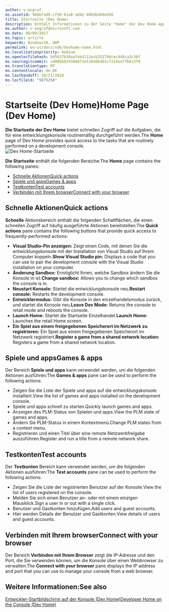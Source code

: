 ```yaml
---
author: v-angraf
ms.assetid: 94bb7ad9-cf50-61a8-ad42-48b9bdb9ed36
title: Startseite (Dev Home)
description: Enthält Informationen zu der Seite "Home" der Dev Home-app für Xbox One.
ms.author: v-angraf@microsoft.com
ms.date: 08/09/2017
ms.topic: article
keywords: Windows10, UWP
permalink: en-us/docs/xdk/devhome-home.html
ms.localizationpriority: medium
ms.openlocfilehash: b95637b38aafeb4111ecb25279dcec448ca3c30f
ms.sourcegitcommit: cd00bb829306871e5103db481cf224ea7fb613f0
ms.translationtype: MT
ms.contentlocale: de-DE
ms.lasthandoff: 10/31/2018
ms.locfileid: "5875258"
---
```

# <a name="home-page-dev-home"></a><span data-ttu-id="9a3d5-104">Startseite (Dev Home)</span><span class="sxs-lookup"><span data-stu-id="9a3d5-104">Home Page (Dev Home)</span></span>
   
  
<span data-ttu-id="9a3d5-105">**Die Startseite der Dev Home** bietet schnellen Zugriff auf die Aufgaben, die für eine entwicklungskonsole routinemäßig durchgeführt werden.</span><span class="sxs-lookup"><span data-stu-id="9a3d5-105">The **Home** page of Dev Home provides quick access to the tasks that are routinely performed on a development console.</span></span>   
 ![Dev Home-Startseite](images/devhome_home.png)   
  
<span data-ttu-id="9a3d5-107">**Die Startseite** enthält die folgenden Bereiche:</span><span class="sxs-lookup"><span data-stu-id="9a3d5-107">The **Home** page contains the following panes:</span></span>   
 
   *  [<span data-ttu-id="9a3d5-108">Schnelle Aktionen</span><span class="sxs-lookup"><span data-stu-id="9a3d5-108">Quick actions</span></span>](#ID4EEB)  
   *  [<span data-ttu-id="9a3d5-109">Spiele und apps</span><span class="sxs-lookup"><span data-stu-id="9a3d5-109">Games & apps</span></span>](#ID4EPC)  
   *  [<span data-ttu-id="9a3d5-110">Testkonten</span><span class="sxs-lookup"><span data-stu-id="9a3d5-110">Test accounts</span></span>](#ID4EQD)  
   *  [<span data-ttu-id="9a3d5-111">Verbinden mit Ihrem browser</span><span class="sxs-lookup"><span data-stu-id="9a3d5-111">Connect with your browser</span></span>](#ID4EFE)  

 
<a id="ID4EEB"></a>

   

## <a name="quick-actions"></a><span data-ttu-id="9a3d5-112">Schnelle Aktionen</span><span class="sxs-lookup"><span data-stu-id="9a3d5-112">Quick actions</span></span>  
   
  
<span data-ttu-id="9a3d5-113">**Schnelle** Aktionsbereich enthält die folgenden Schaltflächen, die einen schnellen Zugriff auf häufig ausgeführte Aktionen bereitstellen:</span><span class="sxs-lookup"><span data-stu-id="9a3d5-113">The **Quick actions** pane contains the following buttons that provide quick access to frequently-performed actions:</span></span>   
 
   *  <span data-ttu-id="9a3d5-114">**Visual Studio-Pin anzeigen:** Zeigt einen Code, mit denen Sie die entwicklungskonsole mit der Installation von Visual Studio auf Ihrem Computer koppeln.</span><span class="sxs-lookup"><span data-stu-id="9a3d5-114">**Show Visual Studio pin:** Displays a code that you can use to pair the development console with the Visual Studio installation on your computer.</span></span>   
   *  <span data-ttu-id="9a3d5-115">**Änderung Sandbox:** Ermöglicht Ihnen, welche Sandbox ändern Sie die Konsole in ist.</span><span class="sxs-lookup"><span data-stu-id="9a3d5-115">**Change sandbox:** Allows you to change which sandbox the console is in.</span></span>   
   *  <span data-ttu-id="9a3d5-116">**Neustart Konsole:** Startet die entwicklungskonsole neu.</span><span class="sxs-lookup"><span data-stu-id="9a3d5-116">**Restart console:** Restarts the development console.</span></span>   
   *  <span data-ttu-id="9a3d5-117">**Entwicklermodus:** Gibt die Konsole in den einzelhandelsmodus zurück, und startet die Konsole neu.</span><span class="sxs-lookup"><span data-stu-id="9a3d5-117">**Leave Dev Mode:** Returns the console to retail mode and reboots the console.</span></span>   
   *  <span data-ttu-id="9a3d5-118">**Launch Home:** Startet die Startseite Einzelhandel.</span><span class="sxs-lookup"><span data-stu-id="9a3d5-118">**Launch Home:** Launches the retail Home screen.</span></span>   
   *  <span data-ttu-id="9a3d5-119">**Ein Spiel aus einem freigegebenen Speicherort im Netzwerk zu registrieren:** Ein Spiel aus einem freigegebenen Speicherort im Netzwerk registriert.</span><span class="sxs-lookup"><span data-stu-id="9a3d5-119">**Register a game from a shared network location:** Registers a game from a shared network location.</span></span>   

  
<a id="ID4EPC"></a>

   

## <a name="games--apps"></a><span data-ttu-id="9a3d5-120">Spiele und apps</span><span class="sxs-lookup"><span data-stu-id="9a3d5-120">Games & apps</span></span>   
   
  
<span data-ttu-id="9a3d5-121">Der Bereich **Spiele und apps** kann verwendet werden, um die folgenden Aktionen ausführen:</span><span class="sxs-lookup"><span data-stu-id="9a3d5-121">The **Games & apps** pane can be used to perform the following actions:</span></span>   
 
   *  <span data-ttu-id="9a3d5-122">Zeigen Sie die Liste der Spiele und apps auf die entwicklungskonsole installiert.</span><span class="sxs-lookup"><span data-stu-id="9a3d5-122">View the list of games and apps installed on the development console.</span></span>  
   *  <span data-ttu-id="9a3d5-123">Spiele und apps schnell zu starten.</span><span class="sxs-lookup"><span data-stu-id="9a3d5-123">Quickly launch games and apps.</span></span>  
   *  <span data-ttu-id="9a3d5-124">Anzeigen des PLM-Status von Spielen und apps.</span><span class="sxs-lookup"><span data-stu-id="9a3d5-124">View the PLM state of games and apps.</span></span>  
   *  <span data-ttu-id="9a3d5-125">Ändern Sie PLM-Status in einem Kontextmenü.</span><span class="sxs-lookup"><span data-stu-id="9a3d5-125">Change PLM states from a context menu.</span></span>  
   *  <span data-ttu-id="9a3d5-126">Registrieren und einen Titel über eine remote Netzwerkfreigabe auszuführen.</span><span class="sxs-lookup"><span data-stu-id="9a3d5-126">Register and run a title from a remote network share.</span></span>

  
<a id="ID4EQD"></a>

   

## <a name="test-accounts"></a><span data-ttu-id="9a3d5-127">Testkonten</span><span class="sxs-lookup"><span data-stu-id="9a3d5-127">Test accounts</span></span>  
   
  
<span data-ttu-id="9a3d5-128">Der **Testkonten** Bereich kann verwendet werden, um die folgenden Aktionen ausführen:</span><span class="sxs-lookup"><span data-stu-id="9a3d5-128">The **Test accounts** pane can be used to perform the following actions:</span></span>   
 
   *  <span data-ttu-id="9a3d5-129">Zeigen Sie die Liste der registrierten Benutzer auf der Konsole.</span><span class="sxs-lookup"><span data-stu-id="9a3d5-129">View the list of users registered on the console.</span></span>  
   *  <span data-ttu-id="9a3d5-130">Melden Sie sich einen Benutzer an- oder mit einem einzigen Mausklick.</span><span class="sxs-lookup"><span data-stu-id="9a3d5-130">Sign a user in or out with a single click.</span></span>  
   *  <span data-ttu-id="9a3d5-131">Benutzer und Gastkonten hinzufügen.</span><span class="sxs-lookup"><span data-stu-id="9a3d5-131">Add users and guest accounts.</span></span>  
   *  <span data-ttu-id="9a3d5-132">Hier werden Details der Benutzer und Gastkonten.</span><span class="sxs-lookup"><span data-stu-id="9a3d5-132">View details of users and guest accounts.</span></span>  

  
<a id="ID4EFE"></a>

   

## <a name="connect-with-your-browser"></a><span data-ttu-id="9a3d5-133">Verbinden mit Ihrem browser</span><span class="sxs-lookup"><span data-stu-id="9a3d5-133">Connect with your browser</span></span>  
   
  
<span data-ttu-id="9a3d5-134">Der Bereich **Verbinden mit Ihrem Browser** zeigt die IP-Adresse und den Port, die Sie verwenden können, um die Konsole über einen Webbrowser zu verwalten.</span><span class="sxs-lookup"><span data-stu-id="9a3d5-134">The **Connect with your browser** pane displays the IP address and port that you can use to manage your console from a web browser.</span></span>   
  
<a id="ID4EPE"></a>

   

## <a name="see-also"></a><span data-ttu-id="9a3d5-135">Weitere Informationen:</span><span class="sxs-lookup"><span data-stu-id="9a3d5-135">See also</span></span>  
 [<span data-ttu-id="9a3d5-136">Entwickler-Startbildschirm auf der Konsole (Dev Home)</span><span class="sxs-lookup"><span data-stu-id="9a3d5-136">Developer Home on the Console (Dev Home)</span></span>](dev-home.md)

  